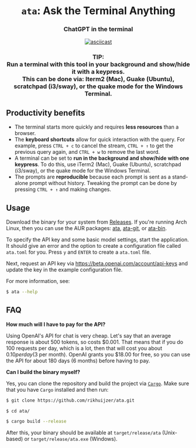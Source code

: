 <h1 align="center"><code>ata</code>: Ask the Terminal Anything</h1>

<h3 align="center">ChatGPT in the terminal</h3>

<p align="center">
  <a href="https://asciinema.org/a/565384"><img src="https://asciinema.org/a/565384.svg" alt="asciicast"></a>
</p>

<h3 align=center>
TIP:<br>
  Run a terminal with this tool in your background and show/hide it with a keypress.<br>
    This can be done via: Iterm2 (Mac), Guake (Ubuntu), scratchpad (i3/sway), or the quake mode for the Windows Terminal.
</h3>

## Productivity benefits

- The terminal starts more quickly and requires **less resources** than a browser.
- The **keyboard shortcuts** allow for quick interaction with the query. For example, press `CTRL + c` to cancel the stream, `CTRL + ↑` to get the previous query again, and `CTRL + w` to remove the last word.
- A terminal can be set to **run in the background and show/hide with one keypress**. To do this, use iTerm2 (Mac), Guake (Ubuntu), scratchpad (i3/sway), or the quake mode for the Windows Terminal.
- The prompts are **reproducible** because each prompt is sent as a stand-alone prompt without history. Tweaking the prompt can be done by pressing `CTRL + ↑` and making changes.

## Usage

Download the binary for your system from [Releases](https://github.com/rikhuijzer/ata/releases).
If you're running Arch Linux, then you can use the AUR packages: [ata](https://aur.archlinux.org/packages/ata), [ata-git](https://aur.archlinux.org/packages/ata-git), or [ata-bin](https://aur.archlinux.org/packages/ata-bin).

To specify the API key and some basic model settings, start the application.
It should give an error and the option to create a configuration file called `ata.toml` for you.
Press `y` and `ENTER` to create a `ata.toml` file.

Next, request an API key via <https://beta.openai.com/account/api-keys> and update the key in the example configuration file.

For more information, see:

```sh
$ ata --help
```

## FAQ

**How much will I have to pay for the API?**

Using OpenAI's API for chat is very cheap.
Let's say that an average response is about 500 tokens, so costs $0.001.
That means that if you do 100 requests per day, which is a lot, then that will cost you about $0.10 per day ($3 per month).
OpenAI grants you $18.00 for free, so you can use the API for about 180 days (6 months) before having to pay.

**Can I build the binary myself?**

Yes, you can clone the repository and build the project via [`Cargo`](https://github.com/rust-lang/cargo).
Make sure that you have `Cargo` installed and then run:

```sh
$ git clone https://github.com/rikhuijzer/ata.git

$ cd ata/

$ cargo build --release
```
After this, your binary should be available at `target/release/ata` (Unix-based) or `target/release/ata.exe` (Windows).
